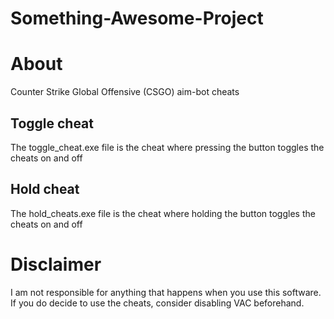 # Something-Awesome-Project

# About
Counter Strike Global Offensive (CSGO) aim-bot cheats

## Toggle cheat
The toggle_cheat.exe file is the cheat where pressing the button toggles the cheats on and off

## Hold cheat
The hold_cheats.exe file is the cheat where holding the button toggles the cheats on and off

# Disclaimer
I am not responsible for anything that happens when you use this software. If you do decide to use the cheats, consider disabling VAC beforehand.